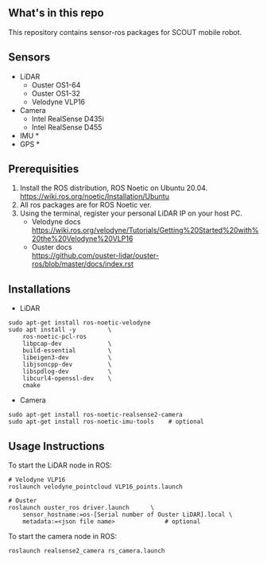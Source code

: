 ## What's in this repo
This repository contains sensor-ros packages for SCOUT mobile robot.

## Sensors
* LiDAR
    * Ouster OS1-64
    * Ouster OS1-32
    * Velodyne VLP16
* Camera
    * Intel RealSense D435i
    * Intel RealSense D455
* IMU
    *
* GPS
    * 

## Prerequisities
1. Install the ROS distribution, ROS Noetic on Ubuntu 20.04.<br/>
https://wiki.ros.org/noetic/Installation/Ubuntu
2. All ros packages are for ROS Noetic ver.
3. Using the terminal, register your personal LiDAR IP on your host PC. <br/>
    * Velodyne docs
    https://wiki.ros.org/velodyne/Tutorials/Getting%20Started%20with%20the%20Velodyne%20VLP16
    * Ouster docs <br/>
    https://github.com/ouster-lidar/ouster-ros/blob/master/docs/index.rst

## Installations
* LiDAR
```
sudo apt-get install ros-noetic-velodyne
sudo apt install -y         \
    ros-noetic-pcl-ros
    libpcap-dev             \
    build-essential         \
    libeigen3-dev           \
    libjsoncpp-dev          \
    libspdlog-dev           \
    libcurl4-openssl-dev    \
    cmake
```
* Camera
```
sudo apt-get install ros-noetic-realsense2-camera
sudo apt-get install ros-noetic-imu-tools    # optional
```

## Usage Instructions
To start the LiDAR node in ROS:
```
# Velodyne VLP16
roslaunch velodyne_pointcloud VLP16_points.launch

# Ouster
roslaunch ouster_ros driver.launch      \
    sensor_hostname:=os-[Serial number of Ouster LiDAR].local \
    metadata:=<json file name>              # optional
```
To start the camera node in ROS:
```
roslaunch realsense2_camera rs_camera.launch
```
